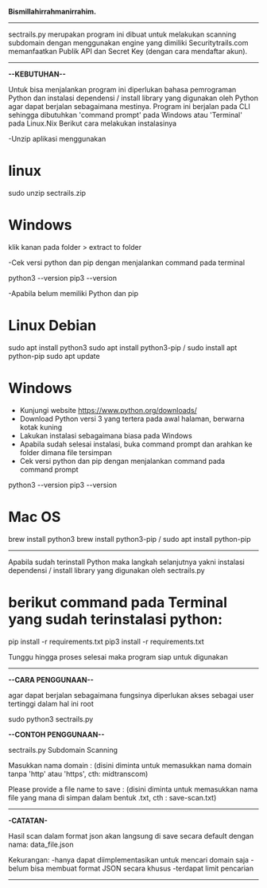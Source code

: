 **Bismillahirrahmanirrahim.**

----------------------------------------------------------------------------------------

sectrails.py merupakan program ini dibuat untuk melakukan scanning subdomain dengan menggunakan 
engine yang dimiliki Securitytrails.com memanfaatkan Publik API dan Secret Key (dengan cara 
mendaftar akun).

----------------------------------------------------------------------------------------

**--KEBUTUHAN--**

Untuk bisa menjalankan program ini diperlukan bahasa pemrograman Python dan instalasi dependensi / 
install library yang digunakan oleh Python agar dapat berjalan sebagaimana mestinya. Program ini 
berjalan pada CLI sehingga dibutuhkan 'command prompt' pada Windows atau 'Terminal' pada Linux.Nix 
Berikut cara melakukan instalasinya

-Unzip aplikasi menggunakan
# linux

sudo unzip sectrails.zip

# Windows

klik kanan pada folder > extract to folder

-Cek versi python dan pip dengan menjalankan command pada terminal

python3 --version
pip3 --version

-Apabila belum memiliki Python dan pip
# Linux Debian

sudo apt install python3
sudo apt install python3-pip / sudo install apt python-pip
sudo apt update

# Windows 

- Kunjungi website https://www.python.org/downloads/
- Download Python versi 3 yang tertera pada awal halaman, berwarna kotak kuning
- Lakukan instalasi sebagaimana biasa pada Windows
- Apabila sudah selesai instalasi, buka command prompt dan arahkan ke folder dimana file tersimpan
- Cek versi python dan pip dengan menjalankan command pada command prompt

python3 --version
pip3 --version

# Mac OS

brew install python3
brew install python3-pip / sudo apt install  python-pip

----------------------------------------------------------------------------------------

Apabila sudah terinstall Python maka langkah selanjutnya yakni instalasi dependensi / install 
library yang digunakan oleh sectrails.py

# berikut command pada Terminal yang sudah terinstalasi python:

pip install -r requirements.txt
pip3 install -r requirements.txt

Tunggu hingga proses selesai maka program siap untuk digunakan

----------------------------------------------------------------------------------------

**--CARA PENGGUNAAN--**

agar dapat berjalan sebagaimana fungsinya diperlukan akses sebagai user tertinggi dalam hal ini 
root

sudo python3 sectrails.py

**--CONTOH PENGGUNAAN--**

sectrails.py Subdomain Scanning


Masukkan nama domain : (disini diminta untuk memasukkan nama domain tanpa 'http' atau 'https', 
cth: midtranscom)

Please provide a file name to save : (disini diminta untuk memasukkan nama file yang mana di simpan 
dalam bentuk .txt, cth : save-scan.txt)

----------------------------------------------------------------------------------------

**-CATATAN-**

Hasil scan dalam format json akan langsung di save secara default dengan nama:
data_file.json

Kekurangan:
-hanya dapat diimplementasikan untuk mencari domain saja
-belum bisa membuat format JSON secara khusus
-terdapat limit pencarian

----------------------------------------------------------------------------------------
